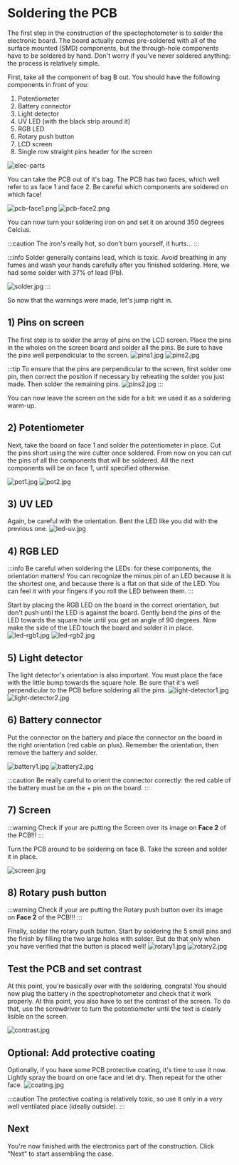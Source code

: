 # Soldering the PCB

The first step in the construction of the spectophotometer is to solder the electronic board. The board actually comes pre-soldered with all of the surface mounted (SMD) components, but the through-hole components have to be soldered by hand. Don't worry if you've never soldered anything: the process is relatively simple.

First, take all the component of bag B out. You should have the following components in front of you:

1. Potentiometer
2. Battery connector
3. Light detector
4. UV LED (with the black strip around it)
5. RGB LED
6. Rotary push button
7. LCD screen
8. Single row straight pins header for the screen

![elec-parts](elec-parts.png)

You can take the PCB out of it's bag. The PCB has two faces, which well refer to as face 1 and face 2. Be careful which components are soldered on which face!

![pcb-face1.png](pcb-face1.png)
![pcb-face2.png](pcb-face2.png)

You can now turn your soldering iron on and set it on around 350 degrees Celcius.

:::caution
The iron's really hot, so don't burn yourself, it hurts...
:::

:::info
Solder generally contains lead, which is toxic. Avoid breathing in any fumes and wash your hands carefully after you finished soldering.
Here, we had some solder with 37% of lead (Pb).

![solder.jpg](solder.JPG)
:::

So now that the warnings were made, let's jump right in.

## 1) Pins on screen

The first step is to solder the array of pins on the LCD screen. Place the pins in the wholes on the screen board and solder all the pins. Be sure to have the pins well perpendicular to the screen.
![pins1.jpg](pins1.JPG)
![pins2.jpg](pins3.JPG)

:::tip
To ensure that the pins are perpendicular to the screen, first solder one pin, then correct the position if necessary by reheating the solder you just made. Then solder the remaining pins.
![pins2.jpg](pins2.JPG)
:::

You can now leave the screen on the side for a bit: we used it as a soldering warm-up.

## 2) Potentiometer

Next, take the board on face 1 and solder the potentiometer in place. Cut the pins short using the wire cutter once soldered. From now on you can cut the pins of all the components that will be soldered. All the next components will be on face 1, until specified otherwise.

![pot1.jpg](pot1.JPG)
![pot2.jpg](pot2.JPG)

## 3) UV LED

Again, be careful with the orientation. Bent the LED like you did with the previous one.
![led-uv.jpg](led-uv.JPG)

## 4) RGB LED

:::info
Be careful when soldering the LEDs: for these components, the orientation matters! You can recognize the minus pin of an LED because it is the shortest one, and because there is a flat on that side of the LED. You can feel it with your fingers if you roll the LED between them.
:::

Start by placing the RGB LED on the board in the correct orientation, but don't push until the LED is against the board. Gently bend the pins of the LED towards the square hole until you get an angle of 90 degrees. Now make the side of the LED touch the board and solder it in place.
![led-rgb1.jpg](led-rgb1.JPG)
![led-rgb2.jpg](led-rgb2.JPG)

## 5) Light detector

The light detector's orientation is also important. You must place the face with the little bump towards the square hole. Be sure that it's well perpendicular to the PCB before soldering all the pins.
![light-detector1.jpg](light-detector1.JPG)
![light-detector2.jpg](light-detector2.JPG)

## 6) Battery connector

Put the connector on the battery and place the connector on the board in the right orientation (red cable on plus). Remember the orientation, then remove the battery and solder.

![battery1.jpg](battery1.JPG)
![battery2.jpg](battery2.JPG)

:::caution
Be really careful to orient the connector correctly: the red cable of the battery must be on the + pin on the board.
:::

## 7) Screen

:::warning
Check if your are putting the Screen over its image on **Face 2** of the PCB!!!
:::

Turn the PCB around to be soldering on face B. Take the screen and solder it in place.

![screen.jpg](screen.JPG)

## 8) Rotary push button

:::warning
Check if your are putting the Rotary push button over its image on **Face 2** of the PCB!!!
:::

Finally, solder the rotary push button. Start by soldering the 5 small pins and the finish by filling the two large holes with solder. But do that only when you have verified that the button is placed well!
![rotary1.jpg](rotary1.JPG)
![rotary2.jpg](rotary2.JPG)

## Test the PCB and set contrast

At this point, you're basically over with the soldering, congrats! You should now plug the battery in the spectrophotometer and check that it work properly. At this point, you also have to set the contrast of the screen. To do that, use the screwdriver to turn the potentiometer until the text is clearly lisible on the screen.

![contrast.jpg](contrast.JPG)

## Optional: Add protective coating

Optionally, if you have some PCB protective coating, it's time to use it now. Lightly spray the board on one face and let dry. Then repeat for the other face.
![coating.jpg](coating.JPG)

:::caution
The protective coating is relatively toxic, so use it only in a very well ventilated place (ideally outside).
:::

## Next

You're now finished with the electronics part of the construction. Click "Next" to start assembling the case.

